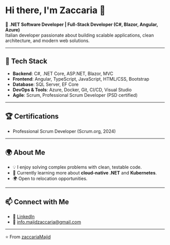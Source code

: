 # Hi there, I'm Zaccaria 👋  

🚀 **.NET Software Developer | Full-Stack Developer (C#, Blazor, Angular, Azure)**  
Italian developer passionate about building scalable applications, clean architecture, and modern web solutions.  

---

## 🔧 Tech Stack
- **Backend**: C#, .NET Core, ASP.NET, Blazor, MVC  
- **Frontend**: Angular, TypeScript, JavaScript, HTML/CSS, Bootstrap  
- **Database**: SQL Server, EF Core  
- **DevOps & Tools**: Azure, Docker, Git, CI/CD, Visual Studio  
- **Agile**: Scrum, Professional Scrum Developer (PSD certified)  

---

## 🏆 Certifications
- Professional Scrum Developer (Scrum.org, 2024)  

---

## 🌍 About Me
- 💡 I enjoy solving complex problems with clean, testable code.  
- 🌱 Currently learning more about **cloud-native .NET** and **Kubernetes**.  
- 🌍 Open to relocation opportunities.

---

## 📫 Connect with Me
- 💼 [LinkedIn](https://www.linkedin.com/in/zaccaria-majid-811b14243/)  
- 📧 info.majidzaccaria@gmail.com

---

⭐️ From [zaccariaMajid](https://github.com/zaccariaMajid)
